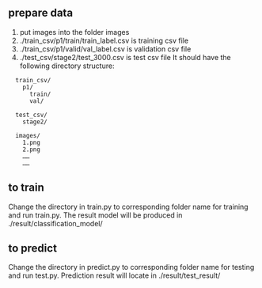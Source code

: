 ﻿## prepare data
1. put images into the folder images
2. ./train_csv/p1/train/train_label.csv is training csv file
3. ./train_csv/p1/valid/val_label.csv is validation csv file
4. ./test_csv/stage2/test_3000.csv is test csv file
It should have the following directory structure:
```
  train_csv/
    p1/
      train/
      val/
      
  test_csv/
  	stage2/

  images/
    1.png
	2.png
	……
	……
```	


## to train

Change the directory in train.py to corresponding folder name for training and run train.py.
The result model will be produced in ./result/classification_model/

## to predict

Change the directory in predict.py to corresponding folder name for testing and run test.py.
Prediction result will locate in ./result/test_result/


